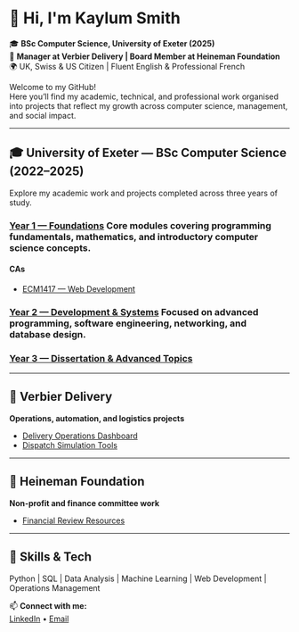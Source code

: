 # 👋 Hi, I'm Kaylum Smith  

🎓 **BSc Computer Science, University of Exeter (2025)**  
💼 **Manager at Verbier Delivery | Board Member at Heineman Foundation**  
🌍 UK, Swiss & US Citizen | Fluent English & Professional French  

Welcome to my GitHub!  
Here you’ll find my academic, technical, and professional work organised into projects that reflect my growth across computer science, management, and social impact.


---


## 🎓 University of Exeter — BSc Computer Science (2022–2025)

Explore my academic work and projects completed across three years of study.

### [Year 1 — Foundations](https://github.com/kaylum1/university-of-exeter/tree/main/year-1)   Core modules covering programming fundamentals, mathematics, and introductory computer science concepts.

#### CAs

- [ECM1417 — Web Development](https://github.com/kaylum1/ECM1417-Web-Development)  


### [Year 2 — Development & Systems](https://github.com/kaylum1/university-of-exeter/tree/main/year-2) Focused on advanced programming, software engineering, networking, and database design.


### [Year 3 — Dissertation & Advanced Topics](https://github.com/kaylum1/university-of-exeter/tree/main/year-3)


---

## 🚚 Verbier Delivery
**Operations, automation, and logistics projects**  
- [Delivery Operations Dashboard](https://github.com/kaylum1/verbier-delivery)  
- [Dispatch Simulation Tools](https://github.com/kaylum1/dispatch-sim)  

---

## 💼 Heineman Foundation
**Non-profit and finance committee work**  
- [Financial Review Resources](https://github.com/kaylum1/heineman-foundation)  

---

## 🧠 Skills & Tech
Python | SQL | Data Analysis | Machine Learning | Web Development | Operations Management

📫 **Connect with me:**  
[LinkedIn](#) • [Email](#)
